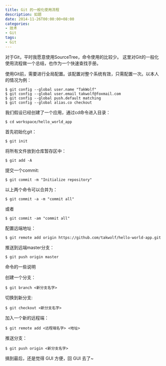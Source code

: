 ```yaml
---
title: Git 的一般化使用流程
description: 如题
date: 2014-11-26T00:00:00+08:00
categories:
- 技术
- Git
tags:
- Git
---
```


对于Git，平时我愿意使用SourceTree，命令使用的比较少。
这里对Git的一般化使用流程做一个总结，也作为一个快速查找手册。

使用Git前，需要进行全局配置。该配置对整个系统有效，只需配置一次。以本人的情况为例：

```
$ git config --global user.name "TakWolf"
$ git config --global user.email takwolf@foxmail.com
$ git config --global push.default matching
$ git config --global alias.co checkout
```

我们假设已经创建了一个应用，通过cd命令进入目录：

```
$ cd workspace/hello_world_app
```

首先初始化git：

```
$ git init
```

将所有文件放到仓库暂存区中：

```
$ git add -A
```

提交一个commit:

```
$ git commit -m "Initialize repository"
```

以上两个命令可以合并为：

```
$ git commit -a -m "commit all"
```

或者

```
$ git commit -am "commit all"
```

配置远端地址：

```
$ git remote add origin https://github.com/takwolf/hello-world-app.git
```

推送到远端master分支：

```
$ git push origin master
```

命令的一些说明

创建一个分支：

```
$ git branch <新分支名字>
```

切换到新分支:

```
$ git checkout <新分支名字>
```

加入一个新的远程端：

```
$ git remote add <远程端名字> <地址>
```

推送分支：

```
$ git push origin <新分支名字>
```

搞到最后，还是觉得 GUI 方便，回 GUI 去了~
